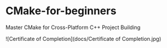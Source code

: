 # CMake-for-beginners
Master CMake for Cross-Platform C++ Project Building

![Certificate of Completion](docs/Certificate of Completion.jpg)
